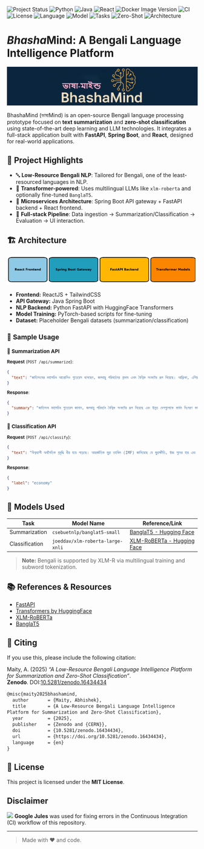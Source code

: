 ![Project Status](https://img.shields.io/badge/Status-Alpha-orange)
![Python](https://img.shields.io/badge/Python-3.10-blue?logo=python)
![Java](https://img.shields.io/badge/Java-17-red?logo=java)
![React](https://img.shields.io/badge/React-Frontend-blue?logo=react)
![Docker Image Version](https://img.shields.io/badge/Docker%20Image-latest-blue?logo=docker)
![CI](https://github.com/abhishekmaity/BhashaMind/actions/workflows/test.yml/badge.svg)
![License](https://img.shields.io/github/license/abhishekmaity/BhashaMind)
![Language](https://img.shields.io/badge/Language-Bengali-yellowgreen)
![Model](https://img.shields.io/badge/Model-LLM%2FTransformers-9cf?logo=huggingface)
![Tasks](https://img.shields.io/badge/NLP-Summarization%20%7C%20Classification-purple)
![Zero-Shot](https://img.shields.io/badge/Inference-Zero--Shot%20Enabled-ff69b4)
![Architecture](https://img.shields.io/badge/Architecture-Microservices-informational?logo=springboot)

# *Bhasha*Mind: A Bengali Language Intelligence Platform

![BhashaMind Banner](docs/banner-short.png)

BhashaMind (ভাষাMind) is an open-source Bengali language processing prototype focused on **text summarization** and **zero-shot classification** using state-of-the-art deep learning and LLM technologies. It integrates a full-stack application built with **FastAPI**, **Spring Boot**, and **React**, designed for real-world applications.

## 🌟 Project Highlights

- 🔤 **Low-Resource Bengali NLP**: Tailored for Bengali, one of the least-resourced languages in NLP.
- 🧠 **Transformer-powered**: Uses multilingual LLMs like `xlm-roberta` and optionally fine-tuned `BanglaT5`.
- 🧩 **Microservices Architecture**: Spring Boot API gateway + FastAPI backend + React frontend.
- 🧪 **Full-stack Pipeline**: Data ingestion → Summarization/Classification → Evaluation → UI interaction.

## 🏗️ Architecture

![Architecture](docs/sys-architecture.png)

- **Frontend:** ReactJS + TailwindCSS
- **API Gateway:** Java Spring Boot
- **NLP Backend:** Python FastAPI with HuggingFace Transformers
- **Model Training:** PyTorch-based scripts for fine-tuning
- **Dataset:** Placeholder Bengali datasets (summarization/classification)
<small>

## 🧪 Sample Usage

### 🔹 Summarization API
**Request** (`POST /api/summarize`):
```json
{
  "text": "জাতিসংঘের মহাসচিব আন্তোনিও গুতেরেস বলেছেন, জলবায়ু পরিবর্তনের প্রভাব এখন বৈশ্বিক সংকটের রূপ নিয়েছে। আফ্রিকা, এশিয়া ও লাতিন আমেরিকার বহু দেশ ভয়াবহ খরার সম্মুখীন হচ্ছে, যেখানে খাদ্য ও পানির তীব্র সংকট দেখা দিয়েছে। গুতেরেস উন্নত দেশগুলোকে কার্বন নিঃসরণ কমাতে জরুরি পদক্ষেপ নেওয়ার আহ্বান জানান।"
}
```
**Response**:
```json
{
  "summary": "জাতিসংঘ মহাসচিব গুতেরেস জানান, জলবায়ু পরিবর্তন বৈশ্বিক সংকটের রূপ নিয়েছে এবং উন্নত দেশগুলোকে কার্বন নিঃসরণ কমাতে হবে।"
}
```

### 🔹 Classification API
**Request** (`POST /api/classify`):
```json
{
  "text": "বিশ্বব্যাপী অর্থনৈতিক প্রবৃদ্ধি ধীর হয়ে পড়েছে। আন্তর্জাতিক মুদ্রা তহবিল (IMF) জানিয়েছে যে মুদ্রাস্ফীতি, উচ্চ সুদের হার এবং রাশিয়া-ইউক্রেন যুদ্ধের প্রভাব বৈশ্বিক অর্থনীতিতে দীর্ঘমেয়াদি নেতিবাচক প্রভাব ফেলছে। উন্নয়নশীল দেশগুলোতে খাদ্য ও জ্বালানির দাম বেড়ে যাওয়ায় সাধারণ মানুষের উপর চাপ বৃদ্ধি পাচ্ছে।"
}
```
**Response**:
```json
{
  "label": "economy"
}
```
</small>

## 🤖 Models Used
| Task           | Model Name                               | Reference/Link                              |
|----------------|------------------------------------------|---------------------------------------------|
| Summarization  | `csebuetnlp/banglat5-small`              | [BanglaT5 - Hugging Face](https://huggingface.co/csebuetnlp/banglat5_small) |
| Classification | `joeddav/xlm-roberta-large-xnli`         | [XLM-RoBERTa - Hugging Face](https://huggingface.co/joeddav/xlm-roberta-large-xnli) |

> **Note:** Bengali is supported by XLM-R via multilingual training and subword tokenization.

## 📚 References & Resources
- [FastAPI](https://fastapi.tiangolo.com)
- [Transformers by HuggingFace](https://huggingface.co/transformers)
- [XLM-RoBERTa](https://arxiv.org/abs/1911.02116)
- [BanglaT5](https://aclanthology.org/2023.findings-eacl.54.pdf)

## 📜 Citing

If you use this, please include the following citation:

Maity, A. (2025) *“A Low-Resource Bengali Language Intelligence Platform for Summarization and Zero-Shot Classification”*.<br>
**Zenodo**. DOI:[10.5281/zenodo.16434434](https://doi.org/10.5281/zenodo.16434434)

```
@misc{maity2025bhashamind,
  author       = {Maity, Abhishek},
  title        = {A Low-Resource Bengali Language Intelligence Platform for Summarization and Zero-Shot Classification},
  year         = {2025},
  publisher    = {Zenodo and {CERN}},
  doi          = {10.5281/zenodo.16434434},
  url          = {https://doi.org/10.5281/zenodo.16434434},
  language     = {en}
}
```

## 📄 License
This project is licensed under the **MIT License**.

## Disclaimer

<img src="https://avatars.githubusercontent.com/in/842251?v=4&size=30"> **Google Jules** was used for fixing errors in the Continuous Integration (CI) workflow of this repository.

---

> Made with ❤️ and code.
